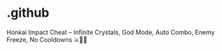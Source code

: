 # .github
Honkai Impact Cheat – Infinite Crystals, God Mode, Auto Combo, Enemy Freeze, No Cooldowns ⚔️🌌💎
